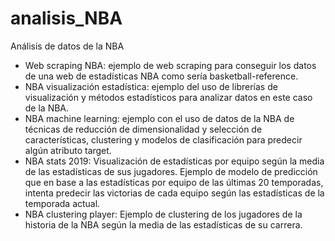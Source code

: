 # analisis_NBA
Análisis de datos de la NBA
- Web scraping NBA: ejemplo de web scraping para conseguir los datos de una web de estadísticas NBA como sería basketball-reference.
- NBA visualización estadística: ejemplo del uso de librerías de visualización y métodos estadísticos para analizar datos en este caso de la NBA.
- NBA machine learning: ejemplo con el uso de datos de la NBA de técnicas de reducción de dimensionalidad y selección de características, clustering y modelos de clasificación para predecir algún atributo target.
- NBA stats 2019: Visualización de estadísticas por equipo según la media de las estadísticas de sus jugadores.
Ejemplo de modelo de predicción que en base a las estadísticas por equipo de las últimas 20 temporadas, intenta predecir las victorias de cada equipo según las estadísticas de la temporada actual.
- NBA clustering player: Ejemplo de clustering de los jugadores de la historia de la NBA según la media de las estadísticas de su carrera.
